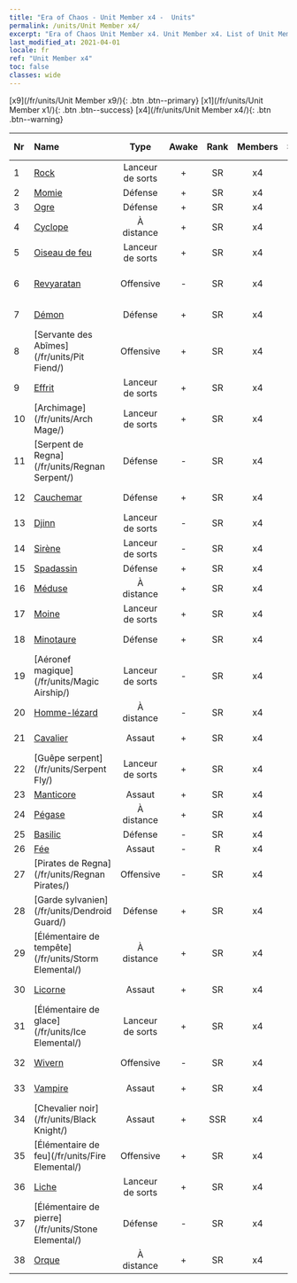 ```yaml
---
title: "Era of Chaos - Unit Member x4 -  Units"
permalink: /units/Unit Member x4/
excerpt: "Era of Chaos Unit Member x4. Unit Member x4. List of Unit Member in Era of Chaos"
last_modified_at: 2021-04-01
locale: fr
ref: "Unit Member x4"
toc: false
classes: wide
---
```

 [x9](/fr/units/Unit Member x9/){: .btn .btn--primary} [x1](/fr/units/Unit Member x1/){: .btn .btn--success} [x4](/fr/units/Unit Member x4/){: .btn .btn--warning} 

  | Nr |         Name        |   Type   | Awake |    Rank   |   Members     |  Stars  | Exclusive | Attack  |     HP    |  Awaken Name  |
  |:---|:--------------------|:--------:|:-----:|:---------:|:-------------:|:-------:|:---------:|:-------:|:---------:|:--------------|
  | 1 | [Rock](/fr/units/Roc/) | Lanceur de sorts | + | SR | x4 | <i class="fas fa-star"/><i class="fas fa-star"/> | - | 792.0 | 4978 |  Rock foudroyant  |
  | 2 | [Momie](/fr/units/Mummy/) | Défense | + | SR | x4 | <i class="fas fa-star"/><i class="fas fa-star"/><i class="fas fa-star"/> | - | 141.0 | 2691 |  Roi Momie  |
  | 3 | [Ogre](/fr/units/Ogre/) | Défense | + | SR | x4 | <i class="fas fa-star"/><i class="fas fa-star"/> | - | 107.6 | 2523 |  Ogre Mage  |
  | 4 | [Cyclope](/fr/units/Cyclops/) | À distance | + | SR | x4 | <i class="fas fa-star"/><i class="fas fa-star"/> | + | 678.8 | 5091 |  Roi Cyclope  |
  | 5 | [Oiseau de feu](/fr/units/Firebird/) | Lanceur de sorts | + | SR | x4 | <i class="fas fa-star"/><i class="fas fa-star"/><i class="fas fa-star"/> | + | 848.5 | 4525 |  Phoenix  |
  | 6 | [Revyaratan](/fr/units/Revyaratan/) | Offensive | - | SR | x4 | <i class="fas fa-star"/><i class="fas fa-star"/><i class="fas fa-star"/> | - | 1267.1 | 7128 |  Monstre marin ancestral  |
  | 7 | [Démon](/fr/units/Demon/) | Défense | + | SR | x4 | <i class="fas fa-star"/><i class="fas fa-star"/> | + | 114.4 | 2489 |  Garde de l'Hadès  |
  | 8 | [Servante des Abîmes](/fr/units/Pit Fiend/) | Offensive | + | SR | x4 | <i class="fas fa-star"/><i class="fas fa-star"/> | - | 174.9 | 1850 |  Seigneur des Abîmes  |
  | 9 | [Effrit](/fr/units/Efreeti/) | Lanceur de sorts | + | SR | x4 | <i class="fas fa-star"/><i class="fas fa-star"/> | - | 225.4 | 1446 |  Sultan Effrit  |
  | 10 | [Archimage](/fr/units/Arch Mage/) | Lanceur de sorts | + | SR | x4 | <i class="fas fa-star"/><i class="fas fa-star"/> | - | 54.6 | 1324 |  Archimage  |
  | 11 | [Serpent de Regna](/fr/units/Regnan Serpent/) | Défense | - | SR | x4 | <i class="fas fa-star"/><i class="fas fa-star"/><i class="fas fa-star"/> | - | 100.9 | 3027 |    |
  | 12 | [Cauchemar](/fr/units/Nightmare/) | Défense | + | SR | x4 | <i class="fas fa-star"/><i class="fas fa-star"/><i class="fas fa-star"/> | - | 84.1 | 2691 |  Roi Cauchemar  |
  | 13 | [Djinn](/fr/units/Genie/) | Lanceur de sorts | - | SR | x4 | <i class="fas fa-star"/><i class="fas fa-star"/><i class="fas fa-star"/> | - | 102.6 | 662 |  Génie  |
  | 14 | [Sirène](/fr/units/Mermaid/) | Lanceur de sorts | - | SR | x4 | <i class="fas fa-star"/><i class="fas fa-star"/><i class="fas fa-star"/> | - | 185.0 | 1648 |   -   |
  | 15 | [Spadassin](/fr/units/Swordsman/) | Défense | + | SR | x4 | <i class="fas fa-star"/><i class="fas fa-star"/> | - | 54.6 | 1324 |  Croisé  |
  | 16 | [Méduse](/fr/units/Medusa/) | À distance | + | SR | x4 | <i class="fas fa-star"/><i class="fas fa-star"/><i class="fas fa-star"/> | + | 202.0 | 1144 |  Reine Méduse  |
  | 17 | [Moine](/fr/units/Monk/) | Lanceur de sorts | + | SR | x4 | <i class="fas fa-star"/> | - | 102.6 | 662 |  Zélote  |
  | 18 | [Minotaure](/fr/units/Minotaur/) | Défense | + | SR | x4 | <i class="fas fa-star"/><i class="fas fa-star"/> | - | 108.0 | 2725 |  Roi Minotaure  |
  | 19 | [Aéronef magique](/fr/units/Magic Airship/) | Lanceur de sorts | - | SR | x4 | <i class="fas fa-star"/><i class="fas fa-star"/><i class="fas fa-star"/> | - | 208.5 | 1715 |   -   |
  | 20 | [Homme-lézard](/fr/units/Lizardman/) | À distance | - | SR | x4 | <i class="fas fa-star"/><i class="fas fa-star"/> | - | 174.9 | 1144 |   -   |
  | 21 | [Cavalier](/fr/units/Cavalier/) | Assaut | + | SR | x4 | <i class="fas fa-star"/> | + | 79.4 | 811 |  Chevaliers légendaires  |
  | 22 | [Guêpe serpent](/fr/units/Serpent Fly/) | Lanceur de sorts | + | SR | x4 | <i class="fas fa-star"/><i class="fas fa-star"/> | + | 178.3 | 1615 |  Guêpe dragon  |
  | 23 | [Manticore](/fr/units/Manticore/) | Assaut | + | SR | x4 | <i class="fas fa-star"/><i class="fas fa-star"/><i class="fas fa-star"/> | + | 174.9 | 1917 |  Scorpicore  |
  | 24 | [Pégase](/fr/units/Pegasus/) | À distance | + | SR | x4 | <i class="fas fa-star"/><i class="fas fa-star"/> | + | 195.1 | 1144 |  Pégase d'argent  |
  | 25 | [Basilic](/fr/units/Basilisk/) | Défense | - | SR | x4 | <i class="fas fa-star"/><i class="fas fa-star"/><i class="fas fa-star"/> | - | 121.1 | 2859 |   -   |
  | 26 | [Fée](/fr/units/Sprite/) | Assaut | - | R | x4 | <i class="fas fa-star"/> | - | 69.5 | 993 |    |
  | 27 | [Pirates de Regna](/fr/units/Regnan Pirates/) | Offensive | - | SR | x4 | <i class="fas fa-star"/><i class="fas fa-star"/> | + | 99.3 | 695 |  Roi des pirates  |
  | 28 | [Garde sylvanien](/fr/units/Dendroid Guard/) | Défense | + | SR | x4 | <i class="fas fa-star"/><i class="fas fa-star"/> | - | 396.0 | 10182 |  Soldat sylvanien  |
  | 29 | [Élémentaire de tempête](/fr/units/Storm Elemental/) | À distance | + | SR | x4 | <i class="fas fa-star"/><i class="fas fa-star"/> | - | 99.2 | 662 |  Orage  |
  | 30 | [Licorne](/fr/units/Unicorn/) | Assaut | + | SR | x4 | <i class="fas fa-star"/><i class="fas fa-star"/> | - | 151.4 | 1850 |  Licorne de guerre  |
  | 31 | [Élémentaire de glace](/fr/units/Ice Elemental/) | Lanceur de sorts | + | SR | x4 | <i class="fas fa-star"/><i class="fas fa-star"/> | - | 111.0 | 744 |  Esprit de la neige silencieux  |
  | 32 | [Wivern](/fr/units/Wyvern/) | Offensive | - | SR | x4 | <i class="fas fa-star"/><i class="fas fa-star"/><i class="fas fa-star"/> | - | 500.0 | 5544 |  Monarque Wivern  |
  | 33 | [Vampire](/fr/units/Vampire/) | Assaut | + | SR | x4 | <i class="fas fa-star"/><i class="fas fa-star"/> | - | 74.4 | 910 |  Seigneur Vampire  |
  | 34 | [Chevalier noir](/fr/units/Black Knight/) | Assaut | + | SSR | x4 | <i class="fas fa-star"/><i class="fas fa-star"/><i class="fas fa-star"/> | + | 115.8 | 910 |  Chevalier de l'Effroi  |
  | 35 | [Élémentaire de feu](/fr/units/Fire Elemental/) | Offensive | + | SR | x4 | <i class="fas fa-star"/><i class="fas fa-star"/> | - | 195.0 | 1682 |  Élémentaire d'énergie  |
  | 36 | [Liche](/fr/units/Lich/) | Lanceur de sorts | + | SR | x4 | <i class="fas fa-star"/><i class="fas fa-star"/><i class="fas fa-star"/> | + | 228.7 | 1581 |  Grande Liche  |
  | 37 | [Élémentaire de pierre](/fr/units/Stone Elemental/) | Défense | - | SR | x4 | <i class="fas fa-star"/><i class="fas fa-star"/><i class="fas fa-star"/> | - | 121.0 | 2825 |   -   |
  | 38 | [Orque](/fr/units/Orc/) | À distance | + | SR | x4 | <i class="fas fa-star"/><i class="fas fa-star"/> | - | 82.7 | 662 |  Commandant Orque  |
